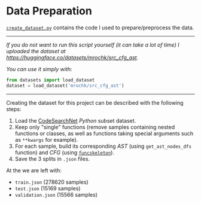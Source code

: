 # Data Preparation

[`create_dataset.py`](./create_dataset.py) contains the code I used to prepare/preprocess the data.

***

*If you do not want to run this script yourself (it can take a lot of time) I uploaded the dataset at\
https://huggingface.co/datasets/mrochk/src_cfg_ast.*

*You can use it simply with:*
``` python
from datasets import load_dataset
dataset = load_dataset('mrochk/src_cfg_ast')
```
***


Creating the dataset for this project can be described with the following steps:
1. Load the [CodeSearchNet](https://huggingface.co/datasets/code-search-net/code_search_net) *Python* subset dataset.
2. Keep only "single" functions (remove samples containing nested functions or classes, as well as functions taking special arguments such as `**kwargs` for example).
3. For each sample, build its corresponding *AST* (using `get_ast_nodes_dfs` function) and *CFG* (using [`funcskeleton`](https://github.com/mrochk/funcskeleton)).
4. Save the 3 splits in `.json` files.

At the we are left with:
- `train.json`      (278620 samples)
- `test.json`       (15169 samples)
- `validation.json` (15566 samples)